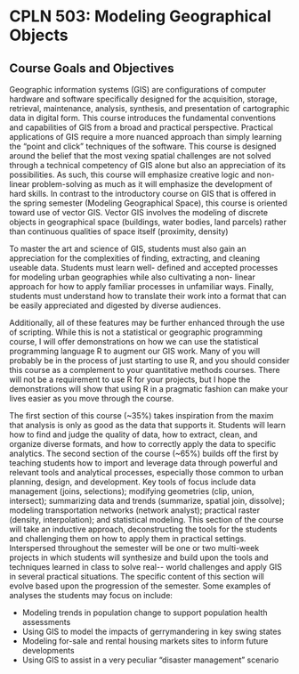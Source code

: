 # CPLN 503: Modeling Geographical Objects

## Course Goals and Objectives

Geographic information systems (GIS) are configurations of computer
hardware and software specifically designed for the acquisition, storage, retrieval,
maintenance, analysis, synthesis, and presentation of cartographic data in digital form. This
course introduces the fundamental conventions and capabilities of GIS from a broad and
practical perspective. Practical applications of GIS require a more nuanced approach than
simply learning the “point and click” techniques of the software. This course is designed
around the belief that the most vexing spatial challenges are not solved through a technical
competency of GIS alone but also an appreciation of its possibilities. As such, this course will
emphasize creative logic and non-linear problem-solving as much as it will emphasize the
development of hard skills. In contrast to the introductory course on GIS that is offered in the
spring semester (Modeling Geographical Space), this course is oriented toward use of vector
GIS. Vector GIS involves the modeling of discrete objects in geographical space (buildings,
water bodies, land parcels) rather than continuous qualities of space itself (proximity,
density)

To master the art and science of GIS, students must also gain an appreciation for the
complexities of finding, extracting, and cleaning useable data. Students must learn well-
defined and accepted processes for modeling urban geographies while also cultivating a non-
linear approach for how to apply familiar processes in unfamiliar ways. Finally, students must
understand how to translate their work into a format that can be easily appreciated and
digested by diverse audiences.


Additionally, all of these features may be further enhanced through the use of
scripting. While this is not a statistical or geographic programming course, I will offer demonstrations
on how we can use the statistical programming language R to augment our GIS work. Many
of you will probably be in the process of just starting to use R, and you should consider this
course as a complement to your quantitative methods courses. There will not be a requirement to use
R for your projects, but I hope the demonstrations will show that using R in a pragmatic fashion can
make your lives easier as you move through the course.

The first section of this course (~35%) takes inspiration from the maxim that analysis is only
as good as the data that supports it. Students will learn how to find and judge the quality of data, how to extract,
clean, and organize diverse formats, and how to correctly apply the data to specific analytics.
The second section of the course (~65%) builds off the first by teaching students how to import and leverage data through
powerful and relevant tools and analytical processes, especially those common to urban planning, design, and development. Key
tools of focus include data management (joins, selections); modifying geometries (clip, union, intersect); summarizing data
and trends (summarize, spatial join, dissolve); modeling transportation networks (network analyst); practical raster (density,
interpolation); and statistical modeling. This section of the course will take an inductive approach, deconstructing the tools for the students
and challenging them on how to apply them in practical settings. Interspersed throughout the semester will be one or two multi-week projects
in which students will synthesize and build upon the tools and techniques learned in class to solve real--
world challenges and apply GIS in several practical situations. The specific content of this
section will evolve based upon the progression of the semester. Some examples of analyses the
students may focus on include:
- Modeling trends in population change to support population health assessments
- Using GIS to model the impacts of gerrymandering in key swing states
- Modeling for-sale and rental housing markets sites to inform future developments
- Using GIS to assist in a very peculiar “disaster management” scenario

